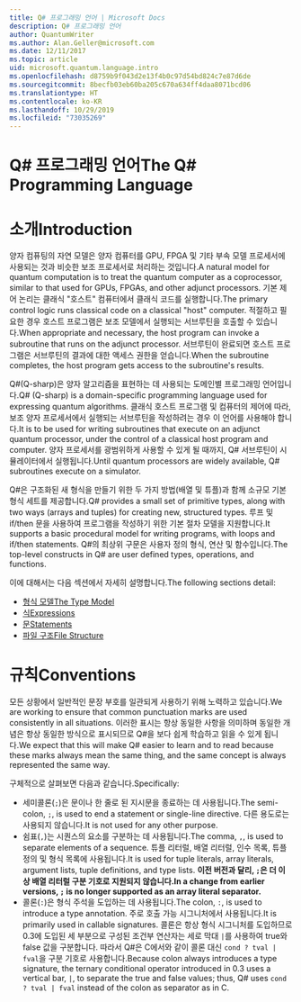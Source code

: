```yaml
---
title: Q# 프로그래밍 언어 | Microsoft Docs
description: Q# 프로그래밍 언어
author: QuantumWriter
ms.author: Alan.Geller@microsoft.com
ms.date: 12/11/2017
ms.topic: article
uid: microsoft.quantum.language.intro
ms.openlocfilehash: d8759b9f043d2e13f4b0c97d54bd824c7e87d6de
ms.sourcegitcommit: 8becfb03eb60ba205c670a634ff4daa8071bcd06
ms.translationtype: HT
ms.contentlocale: ko-KR
ms.lasthandoff: 10/29/2019
ms.locfileid: "73035269"
---
```

# <a name="the-q-programming-language"></a><span data-ttu-id="d4ca6-103">Q# 프로그래밍 언어</span><span class="sxs-lookup"><span data-stu-id="d4ca6-103">The Q# Programming Language</span></span>

# <a name="introduction"></a><span data-ttu-id="d4ca6-104">소개</span><span class="sxs-lookup"><span data-stu-id="d4ca6-104">Introduction</span></span>

<span data-ttu-id="d4ca6-105">양자 컴퓨팅의 자연 모델은 양자 컴퓨터를 GPU, FPGA 및 기타 부속 모델 프로세서에 사용되는 것과 비슷한 보조 프로세서로 처리하는 것입니다.</span><span class="sxs-lookup"><span data-stu-id="d4ca6-105">A natural model for quantum computation is to treat the quantum computer as a coprocessor, similar to that used for GPUs, FPGAs, and other adjunct processors.</span></span>
<span data-ttu-id="d4ca6-106">기본 제어 논리는 클래식 "호스트" 컴퓨터에서 클래식 코드를 실행합니다.</span><span class="sxs-lookup"><span data-stu-id="d4ca6-106">The primary control logic runs classical code on a classical "host" computer.</span></span>
<span data-ttu-id="d4ca6-107">적절하고 필요한 경우 호스트 프로그램은 보조 모델에서 실행되는 서브루틴을 호출할 수 있습니다.</span><span class="sxs-lookup"><span data-stu-id="d4ca6-107">When appropriate and necessary, the host program can invoke a subroutine that runs on the adjunct processor.</span></span>
<span data-ttu-id="d4ca6-108">서브루틴이 완료되면 호스트 프로그램은 서브루틴의 결과에 대한 액세스 권한을 얻습니다.</span><span class="sxs-lookup"><span data-stu-id="d4ca6-108">When the subroutine completes, the host program gets access to the subroutine's results.</span></span>

<span data-ttu-id="d4ca6-109">Q#(Q-sharp)은 양자 알고리즘을 표현하는 데 사용되는 도메인별 프로그래밍 언어입니다.</span><span class="sxs-lookup"><span data-stu-id="d4ca6-109">Q# (Q-sharp) is a domain-specific programming language used for expressing quantum algorithms.</span></span>
<span data-ttu-id="d4ca6-110">클래식 호스트 프로그램 및 컴퓨터의 제어에 따라, 보조 양자 프로세서에서 실행되는 서브루틴을 작성하려는 경우 이 언어를 사용해야 합니다.</span><span class="sxs-lookup"><span data-stu-id="d4ca6-110">It is to be used for writing subroutines that execute on an adjunct quantum processor, under the control of a classical host program and computer.</span></span>
<span data-ttu-id="d4ca6-111">양자 프로세서를 광범위하게 사용할 수 있게 될 때까지, Q# 서브루틴이 시뮬레이터에서 실행됩니다.</span><span class="sxs-lookup"><span data-stu-id="d4ca6-111">Until quantum processors are widely available, Q# subroutines execute on a simulator.</span></span>

<span data-ttu-id="d4ca6-112">Q#은 구조화된 새 형식을 만들기 위한 두 가지 방법(배열 및 튜플)과 함께 소규모 기본 형식 세트를 제공합니다.</span><span class="sxs-lookup"><span data-stu-id="d4ca6-112">Q# provides a small set of primitive types, along with two ways (arrays and tuples) for creating new, structured types.</span></span>
<span data-ttu-id="d4ca6-113">루프 및 if/then 문을 사용하여 프로그램을 작성하기 위한 기본 절차 모델을 지원합니다.</span><span class="sxs-lookup"><span data-stu-id="d4ca6-113">It supports a basic procedural model for writing programs, with loops and if/then statements.</span></span>
<span data-ttu-id="d4ca6-114">Q#의 최상위 구문은 사용자 정의 형식, 연산 및 함수입니다.</span><span class="sxs-lookup"><span data-stu-id="d4ca6-114">The top-level constructs in Q# are user defined types, operations, and functions.</span></span>

<span data-ttu-id="d4ca6-115">이에 대해서는 다음 섹션에서 자세히 설명합니다.</span><span class="sxs-lookup"><span data-stu-id="d4ca6-115">The following sections detail:</span></span>
- [<span data-ttu-id="d4ca6-116">형식 모델</span><span class="sxs-lookup"><span data-stu-id="d4ca6-116">The Type Model</span></span>](xref:microsoft.quantum.language.type-model)
- [<span data-ttu-id="d4ca6-117">식</span><span class="sxs-lookup"><span data-stu-id="d4ca6-117">Expressions</span></span>](xref:microsoft.quantum.language.expressions)
- [<span data-ttu-id="d4ca6-118">문</span><span class="sxs-lookup"><span data-stu-id="d4ca6-118">Statements</span></span>](xref:microsoft.quantum.language.statements)
- [<span data-ttu-id="d4ca6-119">파일 구조</span><span class="sxs-lookup"><span data-stu-id="d4ca6-119">File Structure</span></span>](xref:microsoft.quantum.language.file-structure)

# <a name="conventions"></a><span data-ttu-id="d4ca6-120">규칙</span><span class="sxs-lookup"><span data-stu-id="d4ca6-120">Conventions</span></span>

<span data-ttu-id="d4ca6-121">모든 상황에서 일반적인 문장 부호를 일관되게 사용하기 위해 노력하고 있습니다.</span><span class="sxs-lookup"><span data-stu-id="d4ca6-121">We are working to ensure that common punctuation marks are used consistently in all situations.</span></span>
<span data-ttu-id="d4ca6-122">이러한 표시는 항상 동일한 사항을 의미하며 동일한 개념은 항상 동일한 방식으로 표시되므로 Q#을 보다 쉽게 학습하고 읽을 수 있게 됩니다.</span><span class="sxs-lookup"><span data-stu-id="d4ca6-122">We expect that this will make Q# easier to learn and to read because these marks always mean the same thing, and the same concept is always represented the same way.</span></span>

<span data-ttu-id="d4ca6-123">구체적으로 살펴보면 다음과 같습니다.</span><span class="sxs-lookup"><span data-stu-id="d4ca6-123">Specifically:</span></span>

- <span data-ttu-id="d4ca6-124">세미콜론(`;`)은 문이나 한 줄로 된 지시문을 종료하는 데 사용됩니다.</span><span class="sxs-lookup"><span data-stu-id="d4ca6-124">The semi-colon, `;`, is used to end a statement or single-line directive.</span></span>
  <span data-ttu-id="d4ca6-125">다른 용도로는 사용되지 않습니다.</span><span class="sxs-lookup"><span data-stu-id="d4ca6-125">It is not used for any other purpose.</span></span>
- <span data-ttu-id="d4ca6-126">쉼표(`,`)는 시퀀스의 요소를 구분하는 데 사용됩니다.</span><span class="sxs-lookup"><span data-stu-id="d4ca6-126">The comma, `,`, is used to separate elements of a sequence.</span></span> <span data-ttu-id="d4ca6-127">튜플 리터럴, 배열 리터럴, 인수 목록, 튜플 정의 및 형식 목록에 사용됩니다.</span><span class="sxs-lookup"><span data-stu-id="d4ca6-127">It is used for tuple literals, array literals, argument lists, tuple definitions, and type lists.</span></span> <span data-ttu-id="d4ca6-128">**이전 버전과 달리, `;`은 더 이상 배열 리터럴 구분 기호로 지원되지 않습니다.**</span><span class="sxs-lookup"><span data-stu-id="d4ca6-128">**In a change from earlier versions, `;` is no longer supported as an array literal separator.**</span></span>
- <span data-ttu-id="d4ca6-129">콜론(`:`)은 형식 주석을 도입하는 데 사용됩니다.</span><span class="sxs-lookup"><span data-stu-id="d4ca6-129">The colon, `:`, is used to introduce a type annotation.</span></span> <span data-ttu-id="d4ca6-130">주로 호출 가능 시그니처에서 사용됩니다.</span><span class="sxs-lookup"><span data-stu-id="d4ca6-130">It is primarily used in callable signatures.</span></span>
  <span data-ttu-id="d4ca6-131">콜론은 항상 형식 시그니처를 도입하므로 0.3에 도입된 세 부분으로 구성된 조건부 연산자는 세로 막대 `|`를 사용하여 true와 false 값을 구분합니다. 따라서 Q#은 C에서와 같이 콜론 대신 `cond ? tval | fval`을 구분 기호로 사용합니다.</span><span class="sxs-lookup"><span data-stu-id="d4ca6-131">Because colon always introduces a type signature, the ternary conditional operator introduced in 0.3 uses a vertical bar, `|`, to separate the true and false values; thus, Q# uses `cond ? tval | fval` instead of the colon as separator as in C.</span></span>
  
